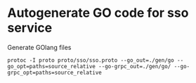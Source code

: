 <h1>Autogenerate GO code for sso service</h1>

<p>Generate GOlang files</p>
<code>protoc -I proto proto/sso/sso.proto --go_out=./gen/go --go_opt=paths=source_relative --go-grpc_out=./gen/go/ --go-grpc_opt=paths=source_relative</code>
